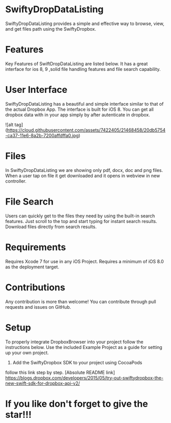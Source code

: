 # SwiftyDropDataListing

SwiftyDropDataListing provides a simple and effective way to browse, view, and get files path using the SwiftyDropbox.

# Features
Key Features of SwiftDropDataListing are listed below. It has a great interface for ios 8, 9 ,solid file handling features and file search capability.

# User Interface 

SwiftyDropDataListing has a beautiful and simple interface similar to that of the actual Dropbox App. The interface is built for iOS 8. You can get all dropbox data with in your app simply by after autenticate in dropbox.


![alt tag] (https://cloud.githubusercontent.com/assets/7422405/21468458/20db5754-ca37-11e6-8a2b-7200affdffa0.jpg) 

# Files

In SwiftyDropDataListing we are showing only pdf, docx, doc and png files. When a user tap on file it get downloaded and it opens in webview in new controller.

# File Search

Users can quickly get to the files they need by using the built-in search features. Just scroll to the top and start typing for instant search results. Download files directly from search results.

# Requirements
Requires Xcode 7 for use in any iOS Project. Requires a minimum of iOS 8.0 as the deployment target.


# Contributions

Any contribution is more than welcome! You can contribute through pull requests and issues on GitHub.

# Setup

To properly integrate DropboxBrowser into your project follow the instructions below. Use the included Example Project as a guide for setting up your own project.

1. Add the SwiftyDropbox SDK to your project using CocoaPods

follow this link step by step.
[Absolute README link] https://blogs.dropbox.com/developers/2015/05/try-out-swiftydropbox-the-new-swift-sdk-for-dropbox-api-v2/




# If you like don't forget to give the star!!!

 



